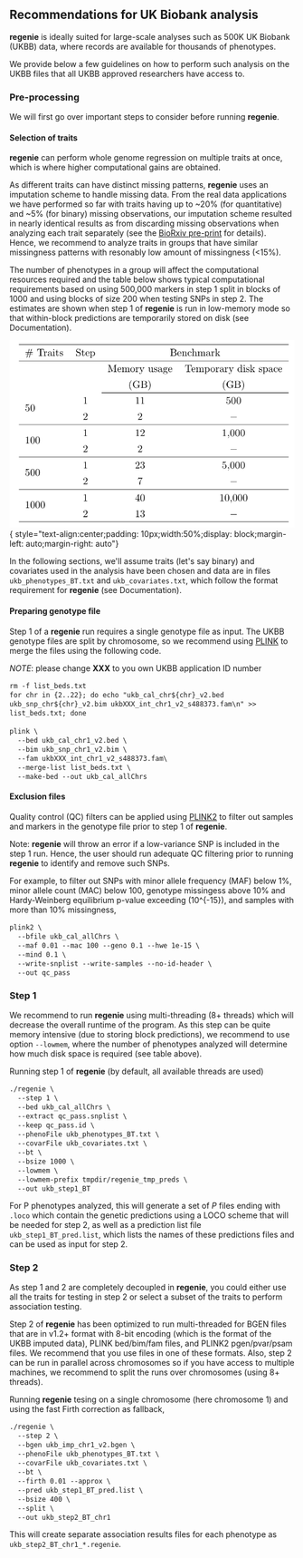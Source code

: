 ## Recommendations for UK Biobank analysis

**regenie** is ideally suited for large-scale analyses such as 500K UK
Biobank (UKBB) data, where records are available for thousands of phenotypes.

We provide below a few guidelines on how to perform such analysis on
the UKBB files that all UKBB approved researchers have access to.

### Pre-processing

We will first go over important steps to consider before running **regenie**.

#### Selection of traits

**regenie** can perform whole genome regression on multiple traits at once, which is where
higher computational gains are obtained.

As different traits can have distinct missing patterns, **regenie** uses an imputation scheme
to handle missing data.
From the real data applications we have performed so far with traits having up to ~20% (for quantitative) 
and ~5% (for binary) missing observations, our imputation scheme resulted in 
nearly identical results as from discarding missing observations when analyzing each trait 
separately (see the [BioRxiv pre-print](https://www.biorxiv.org/content/10.1101/2020.06.19.162354v1) for details). 
Hence, we recommend to analyze traits in groups that have similar missingness patterns with resonably 
low amount of missingness (<15%).


The number of phenotypes in a group will affect the computational resources required
and the table below shows typical computational requirements based on using 
500,000 markers in step 1 split in blocks of 1000 and using blocks of size 200 when 
testing SNPs in step 2. The estimates are shown when step 1 of **regenie** is run in low-memory mode 
so that within-block predictions are temporarily stored on disk (see Documentation).

![Rflow](img/comp_req_largeP.png){ style="text-align:center;padding: 10px;width:50%;display: block;margin-left: auto;margin-right: auto"}

In the following sections, we'll assume traits (let's say binary) and covariates 
used in the analysis have been chosen and data are in files
`ukb_phenotypes_BT.txt` and `ukb_covariates.txt`,
which follow the format requirement for **regenie** (see Documentation).

#### Preparing genotype file

Step 1 of a **regenie** run requires a single genotype file as input. 
The UKBB genotype files are split by chromosome, so we recommend using
[PLINK](http://www.cog-genomics.org/plink/) to merge the files using the following code.

*NOTE*: please change **XXX** to you own UKBB application ID number
```
rm -f list_beds.txt
for chr in {2..22}; do echo "ukb_cal_chr${chr}_v2.bed ukb_snp_chr${chr}_v2.bim ukbXXX_int_chr1_v2_s488373.fam\n" >> list_beds.txt; done

plink \
  --bed ukb_cal_chr1_v2.bed \
  --bim ukb_snp_chr1_v2.bim \
  --fam ukbXXX_int_chr1_v2_s488373.fam\
  --merge-list list_beds.txt \
  --make-bed --out ukb_cal_allChrs
```


#### Exclusion files

Quality control (QC) filters can be applied using [PLINK2](https://www.cog-genomics.org/plink/2.0/) to filter out samples and
markers in the genotype file prior to step 1 of **regenie**.

Note: **regenie** will throw an error if 
a low-variance SNP is included in the step 1 run.
Hence, the user should run adequate QC filtering prior to running **regenie** 
to identify and remove such SNPs.

For example, to filter out SNPs with 
minor allele frequency (MAF) below 1%, 
minor allele count (MAC) below 100, 
genotype missingess above 10% and 
Hardy-Weinberg equilibrium p-value exceeding \(10^{-15}\), and 
samples with more than 10% missingness,

```
plink2 \
  --bfile ukb_cal_allChrs \
  --maf 0.01 --mac 100 --geno 0.1 --hwe 1e-15 \
  --mind 0.1 \
  --write-snplist --write-samples --no-id-header \
  --out qc_pass
```


### Step 1

We recommend to run **regenie** using multi-threading (8+ threads) which will 
decrease the overall runtime of the program. 
As this step can be quite memory intensive (due to storing block predictions), 
we recommend to use option `--lowmem`, where the number of phenotypes analyzed
will determine how much disk space is required (see table above).

Running step 1 of **regenie** (by default, all available threads are used)

```
./regenie \
  --step 1 \
  --bed ukb_cal_allChrs \
  --extract qc_pass.snplist \
  --keep qc_pass.id \
  --phenoFile ukb_phenotypes_BT.txt \
  --covarFile ukb_covariates.txt \
  --bt \
  --bsize 1000 \
  --lowmem \
  --lowmem-prefix tmpdir/regenie_tmp_preds \
  --out ukb_step1_BT
```

For P phenotypes analyzed, this will generate a set of $P$ files ending with `.loco`
which contain the genetic predictions using a LOCO scheme that will be needed for step 2,
as well as a prediction list file `ukb_step1_BT_pred.list`, which lists 
the names of these predictions files and can be used as input for step 2.


### Step 2

As step 1 and 2 are completely decoupled in **regenie**, you could either use all 
the traits for testing in step 2 or select a subset of the traits to perform association testing.


Step 2 of **regenie** has been optimized to run multi-threaded for BGEN files that are in v1.2+ format with 8-bit encoding (which is the format of the UKBB imputed data), PLINK bed/bim/fam files, and PLINK2 pgen/pvar/psam files. We recommend that you use files in one of these formats. Also, step 2 can be run in parallel across chromosomes so if you have access to multiple
machines, we recommend to split the runs over chromosomes (using 8+ threads).

<!---
#### Sample mismatch 

It may be that the genotype file used in step 2 does not contain all of the samples used in step 1 
or contains additional samples not used in step 1. 
In such a case, you could for example use the following code to only retain samples that are 
contained in both data sets (we assume that you are testing on BGEN input file)

```
expand -t 1 qc_pass.id > qc_pass_space.id   # BGEN sample file is space-seperated
grep -wFf qc_pass_space.id ukbXXX_imp_chr1_v3_s487395.sample > fid_iid_step2.keep
```
--->

Running **regenie** tesing on a single chromosome (here chromosome 1) and using the fast Firth correction as fallback,

```
./regenie \
  --step 2 \
  --bgen ukb_imp_chr1_v2.bgen \
  --phenoFile ukb_phenotypes_BT.txt \
  --covarFile ukb_covariates.txt \
  --bt \
  --firth 0.01 --approx \
  --pred ukb_step1_BT_pred.list \
  --bsize 400 \
  --split \
  --out ukb_step2_BT_chr1

```

This will create separate association results files for each phenotype as `ukb_step2_BT_chr1_*.regenie`.

